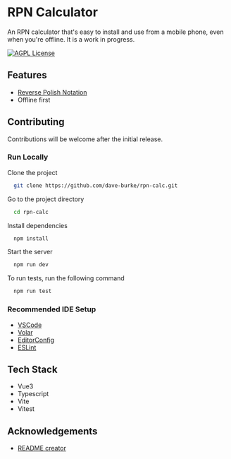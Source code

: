 # RPN Calculator

An RPN calculator that's easy to install and use from a mobile phone, even when you're offline. It is a work in progress.

[![AGPL License](https://img.shields.io/badge/license-AGPL-blue.svg)](http://www.gnu.org/licenses/agpl-3.0)

## Features

- [Reverse Polish Notation](https://en.wikipedia.org/wiki/Reverse_Polish_notation)
- Offline first

## Contributing

Contributions will be welcome after the initial release.

### Run Locally

Clone the project

```bash
  git clone https://github.com/dave-burke/rpn-calc.git
```

Go to the project directory

```bash
  cd rpn-calc
```

Install dependencies

```bash
  npm install
```

Start the server

```bash
  npm run dev
```

To run tests, run the following command

```bash
  npm run test
```

### Recommended IDE Setup

- [VSCode](https://code.visualstudio.com/)
- [Volar](https://marketplace.visualstudio.com/items?itemName=johnsoncodehk.volar)
- [EditorConfig](https://marketplace.visualstudio.com/items?itemName=editorconfig.editorconfig)
- [ESLint](https://marketplace.visualstudio.com/items?itemName=dbaeumer.vscode-eslint)

## Tech Stack

- Vue3
- Typescript
- Vite
- Vitest

## Acknowledgements

- [README creator](https://readme.so)

